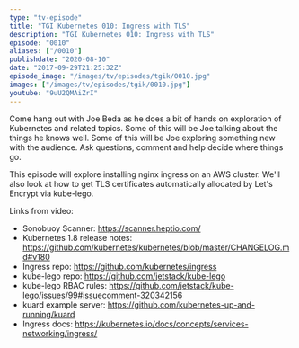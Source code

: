 ```yaml
---
type: "tv-episode"
title: "TGI Kubernetes 010: Ingress with TLS"
description: "TGI Kubernetes 010: Ingress with TLS"
episode: "0010"
aliases: ["/0010"]
publishdate: "2020-08-10"
date: "2017-09-29T21:25:32Z"
episode_image: "/images/tv/episodes/tgik/0010.jpg"
images: ["/images/tv/episodes/tgik/0010.jpg"]
youtube: "9uU2QMAiZrI"
---
```


Come hang out with Joe Beda as he does a bit of hands on exploration of Kubernetes and related topics. Some of this will be Joe talking about the things he knows well. Some of this will be Joe exploring something new with the audience. Ask questions, comment and help decide where things go.

This episode will explore installing nginx ingress on an AWS cluster. We&#39;ll also look at how to get TLS certificates automatically allocated by Let&#39;s Encrypt via kube-lego.

Links from video:
* Sonobuoy Scanner: https://scanner.heptio.com/
* Kubernetes 1.8 release notes: https://github.com/kubernetes/kubernetes/blob/master/CHANGELOG.md#v180
* Ingress repo: https://github.com/kubernetes/ingress
* kube-lego repo: https://github.com/jetstack/kube-lego
* kube-lego RBAC rules: https://github.com/jetstack/kube-lego/issues/99#issuecomment-320342156
* kuard example server: https://github.com/kubernetes-up-and-running/kuard
* Ingress docs: https://kubernetes.io/docs/concepts/services-networking/ingress/

